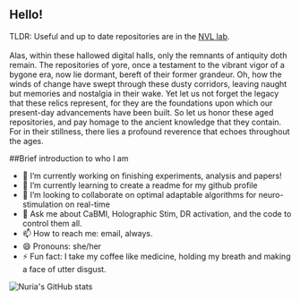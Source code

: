 
<!--
**senis000/senis000** is a ✨ _special_ ✨ repository because its `README.md` (this file) appears on your GitHub profile.


Here are some ideas to get you started:


-->


## Hello!

TLDR: Useful and up to date repositories are in the [NVL lab](https://github.com/NVL-Lab). 
<br />
<br />
Alas, within these hallowed digital halls, only the remnants of antiquity doth remain. The repositories of yore, once a testament to the vibrant vigor of a bygone era, now lie dormant, bereft of their former grandeur. Oh, how the winds of change have swept through these dusty corridors, leaving naught but memories and nostalgia in their wake. Yet let us not forget the legacy that these relics represent, for they are the foundations upon which our present-day advancements have been built. So let us honor these aged repositories, and pay homage to the ancient knowledge that they contain. For in their stillness, there lies a profound reverence that echoes throughout the ages.
<br />

##Brief introduction to who I am
- 🔭 I’m currently working on finishing experiments, analysis and papers!
- 🌱 I’m currently learning to create a readme for my github profile
- 👯 I’m looking to collaborate on optimal adaptable algorithms for neuro-stimulation on real-time
- 💬 Ask me about CaBMI, Holographic Stim, DR activation, and the code to control them all.
- 📫 How to reach me: email, always. 
- 😄 Pronouns: she/her
- ⚡ Fun fact: I take my coffee like medicine, holding my breath and making a face of utter disgust.

![Nuria's GitHub stats](https://github-readme-stats.vercel.app/api?username=senis000&count_private=true&show_icons=true&theme=dracula)
